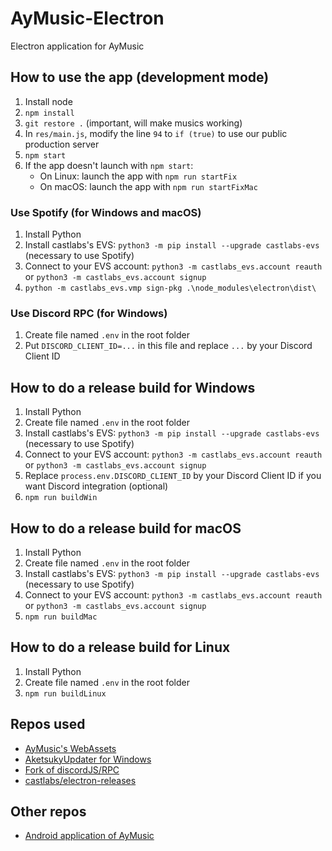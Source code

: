 # AyMusic-Electron
Electron application for AyMusic

## How to use the app (development mode)
1. Install node
2. `npm install`
3. `git restore .` (important, will make musics working)
4. In `res/main.js`, modify the line `94` to `if (true)` to use our public production server
5. `npm start`
6. If the app doesn't launch with `npm start`:
    - On Linux: launch the app with `npm run startFix`
    - On macOS: launch the app with `npm run startFixMac`

### Use Spotify (for Windows and macOS)
1. Install Python 
2. Install castlabs's EVS: `python3 -m pip install --upgrade castlabs-evs` (necessary to use Spotify)
3. Connect to your EVS account: `python3 -m castlabs_evs.account reauth` or `python3 -m castlabs_evs.account signup`
4. `python -m castlabs_evs.vmp sign-pkg .\node_modules\electron\dist\`

### Use Discord RPC (for Windows)
1. Create file named `.env` in the root folder
2. Put `DISCORD_CLIENT_ID=...` in this file and replace `...` by your Discord Client ID

## How to do a release build for Windows
1. Install Python 
3. Create file named `.env` in the root folder
4. Install castlabs's EVS: `python3 -m pip install --upgrade castlabs-evs` (necessary to use Spotify)
5. Connect to your EVS account: `python3 -m castlabs_evs.account reauth` or `python3 -m castlabs_evs.account signup`
6. Replace `process.env.DISCORD_CLIENT_ID` by your Discord Client ID if you want Discord integration (optional)
7. `npm run buildWin`

## How to do a release build for macOS
1. Install Python 
3. Create file named `.env` in the root folder
4. Install castlabs's EVS: `python3 -m pip install --upgrade castlabs-evs` (necessary to use Spotify)
5. Connect to your EVS account: `python3 -m castlabs_evs.account reauth` or `python3 -m castlabs_evs.account signup`
6. `npm run buildMac`

## How to do a release build for Linux
1. Install Python
3. Create file named `.env` in the root folder
4. `npm run buildLinux`

## Repos used
- [AyMusic's WebAssets](https://github.com/Shiyukine/AyMusic-WebAssets)
- [AketsukyUpdater for Windows](https://github.com/Shiyukine/AketsukyUpdater)
- [Fork of discordJS/RPC](https://github.com/Shiyukine/discordjs-RPC)
- [castlabs/electron-releases](https://github.com/castlabs/electron-releases)

## Other repos
- [Android application of AyMusic](https://github.com/Shiyukine/AyMusic-Android)
